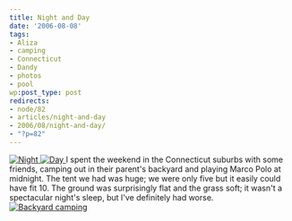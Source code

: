 ```yaml
---
title: Night and Day
date: '2006-08-08'
tags:
- Aliza
- camping
- Connecticut
- Dandy
- photos
- pool
wp:post_type: post
redirects:
- node/82
- articles/night-and-day
- 2006/08/night-and-day/
- "?p=82"
---
```


  [ ![Night](http://static.flickr.com/64/210209218_de4efc67ff_m.jpg) ](http://www.flickr.com/photos/bensheldon/210209218/ "Photo Sharing") [ ![Day](http://static.flickr.com/66/210211210_0129a6010b_m.jpg) ](http://www.flickr.com/photos/bensheldon/210211210/ "Photo Sharing")
I spent the weekend in the Connecticut suburbs with some friends, camping out in their parent's backyard and playing Marco Polo at midnight. The tent we had was huge; we were only five but it easily could have fit 10. The ground was surprisingly flat and the grass soft; it wasn't a spectacular night's sleep, but I've definitely had worse.
  [ ![Backyard camping](http://static.flickr.com/62/210214193_5a4967766a_m.jpg) ](http://www.flickr.com/photos/bensheldon/210214193/ "Photo Sharing")
